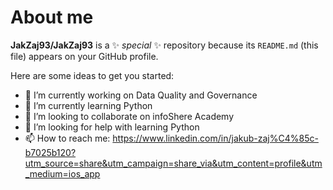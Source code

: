 # About me


**JakZaj93/JakZaj93** is a ✨ _special_ ✨ repository because its `README.md` (this file) appears on your GitHub profile.

Here are some ideas to get you started:

- 🔭 I’m currently working on Data Quality and Governance
- 🌱 I’m currently learning Python
- 👯 I’m looking to collaborate on infoShere Academy
- 🤔 I’m looking for help with learning Python
- 📫 How to reach me: https://www.linkedin.com/in/jakub-zaj%C4%85c-b7025b120?utm_source=share&utm_campaign=share_via&utm_content=profile&utm_medium=ios_app

